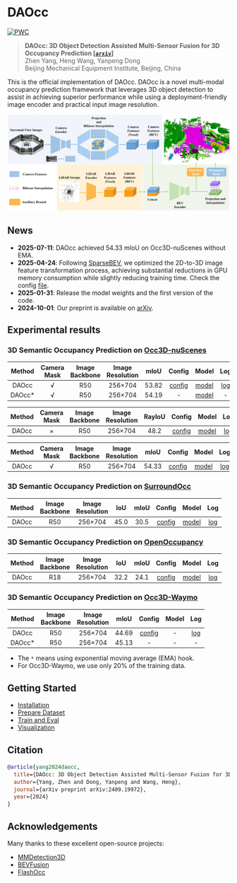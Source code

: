 # DAOcc

[![PWC](https://img.shields.io/endpoint.svg?url=https://paperswithcode.com/badge/daocc-3d-object-detection-assisted-multi/prediction-of-occupancy-grid-maps-on-occ3d)](https://paperswithcode.com/sota/prediction-of-occupancy-grid-maps-on-occ3d?p=daocc-3d-object-detection-assisted-multi)

> **DAOcc: 3D Object Detection Assisted Multi-Sensor Fusion for 3D Occupancy Prediction 
> [[`arxiv`](https://arxiv.org/abs/2409.19972)]**
> <br> Zhen Yang, Heng Wang, Yanpeng Dong
> <br> Beijing Mechanical Equipment Institute, Beijing, China

This is the official implementation of DAOcc. DAOcc is a novel multi-modal occupancy prediction framework that leverages 3D object detection to assist in achieving superior performance while using a deployment-friendly image encoder and practical input image resolution.

![](figs/overview.jpg)

## News
* **2025-07-11**: DAOcc achieved 54.33 mIoU on Occ3D-nuScenes without EMA.
* **2025-04-24**: Following [SparseBEV](https://github.com/MCG-NJU/SparseBEV), we optimized the 2D-to-3D image feature transformation process, achieving substantial reductions in GPU memory consumption while slightly reducing training time. Check the config [file](./configs/nuscenes/occ3d/daocc_occ3d_wo_mask_v2.yaml).
* **2025-01-31**: Release the model weights and the first version of the code.
* **2024-10-01**: Our preprint is available on [arXiv](https://arxiv.org/abs/2409.19972).

## Experimental results

### 3D Semantic Occupancy Prediction on [Occ3D-nuScenes](https://github.com/Tsinghua-MARS-Lab/Occ3D)

| Method | Camera <br/> Mask | Image <br/> Backbone | Image <br/> Resolution | mIoU  |                          Config                          |     Model      |                                             Log                                              |
|:------:|:-----------------:|:--------------------:|:----------------------:|:-----:|:--------------------------------------------------------:|:--------------:|:--------------------------------------------------------------------------------------------:|
| DAOcc  |         √         |         R50          |        256×704         | 53.82 | [config](configs/nuscenes/occ3d/daocc_occ3d_w_mask.yaml) | [model](https://drive.google.com/file/d/1CDQrv9gQOYnz1sjxhybZKtvwGvTuvIzG/view?usp=sharing) | [log](https://drive.google.com/file/d/1lnEJn1Akr71k1-OYHKKqMbrqk9T6J_qf/view?usp=drive_link) |
| DAOcc* |         √         |         R50          |        256×704         | 54.19 |                            -                             | [model](https://drive.google.com/file/d/1_UvDO5ldL8102TmYIq_rX4yPMz-b9ib_/view?usp=sharing) |                                              -                                               |

| Method | Camera <br/> Mask | Image <br/> Backbone | Image <br/> Resolution | RayIoU |   Config   |     Model      |     Log      |
|:------:|:-----------------:|:--------------------:|:----------------------:|:------:|:----------:|:--------------:|:------------:|
| DAOcc  |         ×         |         R50          |        256×704         |  48.2  | [config](configs/nuscenes/occ3d/daocc_occ3d_wo_mask.yaml) | [model](https://drive.google.com/file/d/12naKlrec09QEF-7mGtAyW07au1WjYeKI/view?usp=sharing) | [log](https://drive.google.com/file/d/1XK3O4RLYxT_33kmVuWGu4Pt9Wj9X72AA/view?usp=sharing) |

| Method | Camera <br/> Mask | Image <br/> Backbone | Image <br/> Resolution | mIoU  |   Config   |   Model   |   Log   |
|:------:|:-----------------:|:--------------------:|:----------------------:|:-----:|:----------:|:---------:|:-------:|
| DAOcc  |         √         |         R50          |        256×704         | 54.33 | [config](configs/nuscenes/occ3d/daocc_occ3d_wo_mask_v2.yaml) | [model](https://drive.google.com/file/d/1JCrXzCkiiBROUHJuYyjefZ3qCaTrGPwv/view?usp=sharing) | [log](https://drive.google.com/file/d/1V1l9R7u_4TLDdZAMIIr6S4nzt-rkqo3i/view?usp=sharing) |

### 3D Semantic Occupancy Prediction on [SurroundOcc](https://github.com/weiyithu/SurroundOcc)

| Method | Image <br/> Backbone | Image <br/> Resolution | IoU  | mIoU |   Config   |     Model      |     Log      |
|:------:|:--------------------:|:----------------------:|:----:|:----:|:----------:|:--------------:|:------------:|
| DAOcc  |         R50          |        256×704         | 45.0 | 30.5 | [config](configs/nuscenes/surroundocc/daocc_surroundocc.yaml) | [model](https://drive.google.com/file/d/1PCnKEoXJ1Kd2ccFoYUUlKCf_Mnqo7n5f/view?usp=sharing) | [log](https://drive.google.com/file/d/1IPX4MI8WZywpZ4nv333SitE5BuoP7Fmv/view?usp=sharing) |

### 3D Semantic Occupancy Prediction on [OpenOccupancy](https://github.com/JeffWang987/OpenOccupancy)

| Method | Image <br/> Backbone | Image <br/> Resolution | IoU  | mIoU |   Config   |   Model   |   Log   |
|:------:|:--------------------:|:----------------------:|:----:|:----:|:----------:|:---------:|:-------:|
| DAOcc  |         R18          |        256×704         | 32.2 | 24.1 | [config](configs/nuscenes/openocc/daocc_openocc.yaml) | [model](https://drive.google.com/file/d/1CTepfmRQOSIk69DjG6U3gdEK0nGppKbM/view?usp=sharing) | [log](https://drive.google.com/file/d/1v92eqhO9-iXBSOqmEX8Gsdc9EaLGVMxC/view?usp=sharing) |

### 3D Semantic Occupancy Prediction on [Occ3D-Waymo](https://github.com/JeffWang987/OpenOccupancy)

| Method | Image <br/> Backbone | Image <br/> Resolution | mIoU  |                           Config                            | Model |   Log   |
|:------:|:--------------------:|:----------------------:|:-----:|:-----------------------------------------------------------:|:-----:|:-------:|
| DAOcc  |         R50          |        256×704         | 44.69 | [config](configs/waymo/occ3d/daocc_occ3d_waymo_w_mask.yaml) |   -   | [log](https://drive.google.com/file/d/1uZIrOrjFyIAz4F1Uv3cs-NlSoqVp7Sq1/view?usp=sharing) |
| DAOcc* |         R50          |        256×704         | 45.13 |                              -                              |   -   |    -    |

- The `*` means using exponential moving average (EMA) hook.
- For Occ3D-Waymo, we use only 20% of the training data.

## Getting Started
- [Installation](docs/install.md) 
- [Prepare Dataset](docs/data.md)
- [Train and Eval](docs/run.md)
- [Visualization](docs/vis.md)

## Citation

```bibtex
@article{yang2024daocc,
  title={DAOcc: 3D Object Detection Assisted Multi-Sensor Fusion for 3D Occupancy Prediction},
  author={Yang, Zhen and Dong, Yanpeng and Wang, Heng},
  journal={arXiv preprint arXiv:2409.19972},
  year={2024}
}
```

## Acknowledgements

Many thanks to these excellent open-source projects:

- [MMDetection3D](https://github.com/open-mmlab/mmdetection3d)
- [BEVFusion](https://github.com/mit-han-lab/bevfusion)
- [FlashOcc](https://github.com/Yzichen/FlashOCC)